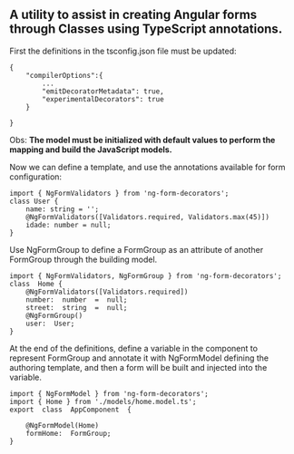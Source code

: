 
## A utility to assist in creating Angular forms through Classes using TypeScript annotations.

First the definitions in the tsconfig.json file must be updated:

    {
	    "compilerOptions":{
			...
			"emitDecoratorMetadata": true,
		    "experimentalDecorators": true
		}
	    
    }
 Obs: **The model must be initialized with default values to perform the mapping and build the JavaScript models.**
 
Now we can define a template, and use the annotations available for form configuration:

	import { NgFormValidators } from 'ng-form-decorators';
	class User {
		name: string = '';
		@NgFormValidators([Validators.required, Validators.max(45)])
		idade: number = null;
	}

 
Use NgFormGroup to define a FormGroup as an attribute of another FormGroup through the building model.

	import { NgFormValidators, NgFormGroup } from 'ng-form-decorators';
    class  Home {
		@NgFormValidators([Validators.required])
		number:  number  =  null;
		street:  string  =  null;
		@NgFormGroup()
		user:  User;
	}

At the end of the definitions, define a variable in the component to represent FormGroup and annotate it with NgFormModel defining the authoring template, and then a form will be built and injected into the variable.
	
	import { NgFormModel } from 'ng-form-decorators';
	import { Home } from './models/home.model.ts';
	export  class  AppComponent  {
	
		@NgFormModel(Home)
		formHome:  FormGroup;
	}
